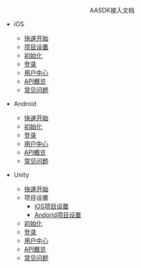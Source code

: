 <!-- _navbar.md -->

<center>AASDK接入文档</center>

* iOS
  * [快速开始](aasdk/ios/ios_start.md)
  * [项目设置](aasdk/ios/ios_setting.md)
  * [初始化](aasdk/ios/ios_init.md)
  * [登录](aasdk/ios/ios_login.md)
  * [用户中心](aasdk/ios/ios_usercenter.md)
  * [API概览](aasdk/ios/ios_api.md)
  * [常见问题](aasdk/ios/ios_faq.md)

* Android
  * [快速开始](aasdk/android/android_start.md)
  * [初始化](aasdk/android/android_init.md)
  * [登录](aasdk/android/android_login.md)
  * [用户中心](aasdk/android/android_usercenter.md)
  * [API概览](aasdk/android/android_api.md)
  * [常见问题](aasdk/android/android_faq.md)


* Unity
  * [快速开始](aasdk/unity/unity_start.md)
  * 项目设置
    * [iOS项目设置](aasdk/unity/unity_ios_help.md)
    * [Andorid项目设置](aasdk/unity/unity_android_help.md)
  * [初始化](aasdk/unity/unity_init.md)
  * [登录](aasdk/unity/unity_login.md)
  * [用户中心](aasdk/unity/unity_user_center.md)  
  * [API概览](aasdk/unity/unity_api.md)
  * [常见问题](aasdk/unity/unity_faq.md)